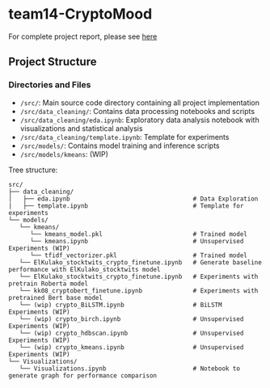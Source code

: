 # team14-CryptoMood

For complete project report, please see [here](https://github.gatech.edu/pages/asreeraj3/team14-CryptoMood/)

## Project Structure

### Directories and Files
- `/src/`: Main source code directory containing all project implementation
- `/src/data_cleaning/`: Contains data processing notebooks and scripts
- `/src/data_cleaning/eda.ipynb`: Exploratory data analysis notebook with visualizations and statistical analysis
- `/src/data_cleaning/template.ipynb`: Template for experiments
- `/src/models/`: Contains model training and inference scripts
- `/src/models/kmeans`: (WIP)

Tree structure:
```
src/
├── data_cleaning/
│   ├── eda.ipynb                                  # Data Exploration
|   ├── template.ipynb                             # Template for experiments
└── models/
   └── kmeans/
      └── kmeans_model.pkl                         # Trained model
      └── kmeans.ipynb                             # Unsupervised Experiments (WIP)
      └── tfidf_vectorizer.pkl                     # Trained model
   └── ElKulako_stocktwits_crypto_finetune.ipynb   # Generate baseline performance with ElKulako_stocktwits model
   └── ElKulako_stocktwits_crypto_finetune.ipynb   # Experiments with pretrain Roberta model 
   └── kk08_cryptobert_finetune.ipynb              # Experiments with pretrained Bert base model
   └── (wip) crypto_BiLSTM.ipynb                   # BiLSTM Experiments (WIP)
   └── (wip) crypto_birch.ipynb                    # Unsupervised Experiments (WIP)
   └── (wip) crypto_hdbscan.ipynb                  # Unsupervised Experiments (WIP)
   └── (wip) crypto_kmeans.ipynb                   # Unsupervised Experiments (WIP)
└── Visualizations/
   └── Visualizations.ipynb                        # Notebook to generate graph for performance comparison
   

```

